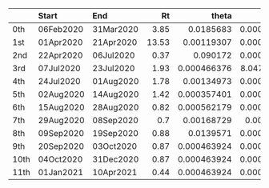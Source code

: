 |      | Start     | End       |    Rt |       theta |       kappa |       rho |      sigma |
|:-----|:----------|:----------|------:|------------:|------------:|----------:|-----------:|
| 0th  | 06Feb2020 | 31Mar2020 |  3.85 | 0.0185683   | 0.000768779 | 0.112377  | 0.027892   |
| 1st  | 01Apr2020 | 21Apr2020 | 13.53 | 0.00119307  | 0.000954275 | 0.119908  | 0.00789786 |
| 2nd  | 22Apr2020 | 06Jul2020 |  0.37 | 0.090172    | 0.000858737 | 0.0264027 | 0.0636349  |
| 3rd  | 07Jul2020 | 23Jul2020 |  1.93 | 0.000466376 | 8.04707e-05 | 0.133382  | 0.0689537  |
| 4th  | 24Jul2020 | 01Aug2020 |  1.78 | 0.00134973  | 0.000171566 | 0.134725  | 0.0753389  |
| 5th  | 02Aug2020 | 14Aug2020 |  1.42 | 0.000357401 | 0.000398848 | 0.100129  | 0.070318   |
| 6th  | 15Aug2020 | 28Aug2020 |  0.82 | 0.000562179 | 0.000899694 | 0.0783473 | 0.0943161  |
| 7th  | 29Aug2020 | 08Sep2020 |  0.7  | 0.00168729  | 0.00119958  | 0.0616905 | 0.0863032  |
| 8th  | 09Sep2020 | 19Sep2020 |  0.88 | 0.0139571   | 0.000563158 | 0.0928061 | 0.103367   |
| 9th  | 20Sep2020 | 03Oct2020 |  0.87 | 0.000463924 | 0.000984493 | 0.0793406 | 0.090479   |
| 10th | 04Oct2020 | 31Dec2020 |  0.87 | 0.000463924 | 0.000984493 | 0.0793406 | 0.090479   |
| 11th | 01Jan2021 | 10Apr2021 |  0.44 | 0.000463924 | 0.000984493 | 0.0793406 | 0.180958   |